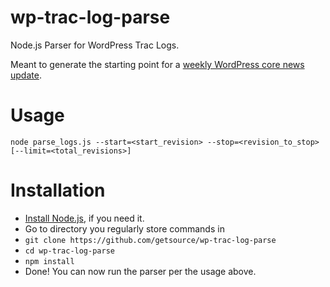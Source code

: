 wp-trac-log-parse
=================

Node.js Parser for WordPress Trac Logs.

Meant to generate the starting point for a [weekly WordPress core news update](https://make.wordpress.org/core/tag/week-in-core/).

# Usage
`node parse_logs.js --start=<start_revision> --stop=<revision_to_stop> [--limit=<total_revisions>]`

# Installation
- [Install Node.js](http://nodejs.org/), if you need it.
- Go to directory you regularly store commands in
- `git clone https://github.com/getsource/wp-trac-log-parse`
- `cd wp-trac-log-parse`
- `npm install`
- Done! You can now run the parser per the usage above.
